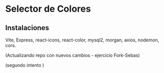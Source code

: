# Selector de Colores

## Instalaciones
Vite, Express, react-icons, react-color, mysql2, morgan, axios, nodemon, cors.

(Actualizando repo con nuevos cambios - ejercicio Fork-Sebas)

(segundo intento )